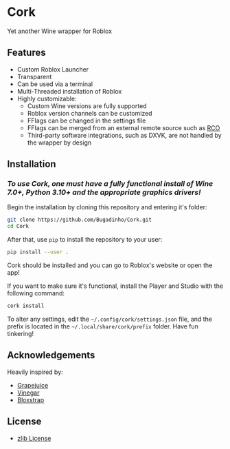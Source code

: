 # Cork
Yet another Wine wrapper for Roblox

## Features
* Custom Roblox Launcher
* Transparent
* Can be used via a terminal
* Multi-Threaded installation of Roblox
* Highly customizable:
    * Custom Wine versions are fully supported
    * Roblox version channels can be customized
    * FFlags can be changed in the settings file
    * FFlags can be merged from an external remote source such as [RCO](https://github.com/L8X/Roblox-Client-Optimizer)
    * Third-party software integrations, such as DXVK, are not handled by the wrapper by design

## Installation
### *To use Cork, one must have a fully functional install of Wine 7.0+, Python 3.10+ and the appropriate graphics drivers!*

Begin the installation by cloning this repository and entering it's folder:
```sh
git clone https://github.com/Bugadinho/Cork.git
cd Cork
```

After that, use `pip` to install the repository to your user:
```sh
pip install --user .
```

Cork should be installed and you can go to Roblox's website or open the app!

If you want to make sure it's functional, install the Player and Studio with the following command:
```sh
cork install
```
To alter any settings, edit the `~/.config/cork/settings.json` file, and the prefix is located in the `~/.local/share/cork/prefix` folder. Have fun tinkering!

## Acknowledgements
Heavily inspired by:
* [Grapejuice](https://gitlab.com/brinkervii/grapejuice)
* [Vinegar](https://github.com/vinegarhq/vinegar)
* [Bloxstrap](https://github.com/pizzaboxer/bloxstrap)

## License
- [zlib License](https://choosealicense.com/licenses/zlib/)